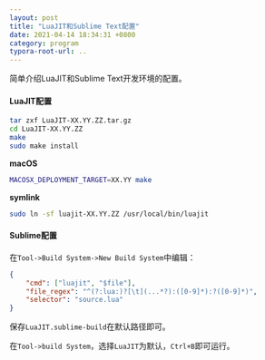 ```yaml
---
layout: post
title: "LuaJIT和Sublime Text配置"
date: 2021-04-14 18:34:31 +0800
category: program
typora-root-url: ..
---
```


简单介绍LuaJIT和Sublime Text开发环境的配置。

<!--more-->

#### LuaJIT配置

```bash
tar zxf LuaJIT-XX.YY.ZZ.tar.gz
cd LuaJIT-XX.YY.ZZ
make
sudo make install
```

**macOS**

```bash
MACOSX_DEPLOYMENT_TARGET=XX.YY make
```

**symlink**

```bash
sudo ln -sf luajit-XX.YY.ZZ /usr/local/bin/luajit
```

#### Sublime配置

在`Tool->Build System->New Build System`中编辑：

```json
{
	"cmd": ["luajit", "$file"],
	"file_regex": "^(?:lua:)?[\t](...*?):([0-9]*):?([0-9]*)",
	"selector": "source.lua"
}
```

保存`LuaJIT.sublime-build`在默认路径即可。

在`Tool->build System`，选择`LuaJIT`为默认，`Ctrl+B`即可运行。